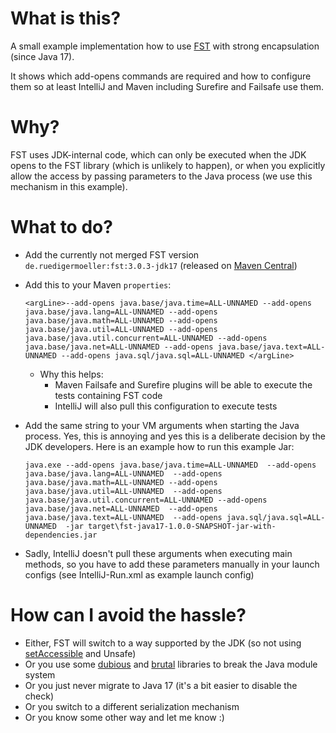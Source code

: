 # What is this?

A small example implementation how to use 
[FST](https://github.com/RuedigerMoeller/fast-serialization) 
with strong encapsulation (since Java 17).

It shows which add-opens commands are required and how
to configure them so at least IntelliJ and Maven including
Surefire and Failsafe use them.

# Why?
FST uses JDK-internal code, which can only be executed
when the JDK opens to the FST library (which is unlikely
to happen), or when you explicitly allow the access
by passing parameters to the Java process (we use this
mechanism in this example).

# What to do?
* Add the currently not merged FST version 
`de.ruedigermoeller:fst:3.0.3-jdk17` (released on 
[Maven Central](https://mvnrepository.com/artifact/de.ruedigermoeller/fst/3.0.3-jdk17))
* Add this to your Maven `properties`:

  `<argLine>--add-opens java.base/java.time=ALL-UNNAMED --add-opens java.base/java.lang=ALL-UNNAMED --add-opens
  java.base/java.math=ALL-UNNAMED --add-opens java.base/java.util=ALL-UNNAMED --add-opens
  java.base/java.util.concurrent=ALL-UNNAMED --add-opens java.base/java.net=ALL-UNNAMED --add-opens
  java.base/java.text=ALL-UNNAMED --add-opens java.sql/java.sql=ALL-UNNAMED
  </argLine>`
  * Why this helps:
    * Maven Failsafe and Surefire plugins will be able to 
    execute the tests containing FST code
    * IntelliJ will also pull this configuration to
    execute tests
* Add the same string to your VM arguments when starting
  the Java process. Yes, this is annoying and yes
  this is a deliberate decision by the JDK developers.
  Here is an example how to run this example Jar:
 
  `java.exe --add-opens java.base/java.time=ALL-UNNAMED 
  --add-opens java.base/java.lang=ALL-UNNAMED 
  --add-opens java.base/java.math=ALL-UNNAMED
  --add-opens java.base/java.util=ALL-UNNAMED 
  --add-opens java.base/java.util.concurrent=ALL-UNNAMED
  --add-opens java.base/java.net=ALL-UNNAMED 
  --add-opens java.base/java.text=ALL-UNNAMED 
  --add-opens java.sql/java.sql=ALL-UNNAMED 
  -jar target\fst-java17-1.0.0-SNAPSHOT-jar-with-dependencies.jar`
* Sadly, IntelliJ doesn't pull these arguments when
  executing main methods, so you have to add these parameters
  manually in your launch configs (see IntelliJ-Run.xml
  as example launch config)

# How can I avoid the hassle?
* Either, FST will switch to a way supported by the JDK
(so not using [setAccessible](https://docs.oracle.com/en/java/javase/17/docs/api/java.base/java/lang/reflect/Field.html#setAccessible(boolean))
and Unsafe)  
* Or you use some [dubious](https://github.com/Moderocky/Overlord)
and [brutal](https://burningwave.github.io/core/)
libraries to break the Java module system  
* Or you just never migrate to Java 17 (it's a bit
  easier to disable the check)
* Or you switch to a different serialization mechanism
* Or you know some other way and let me know :)